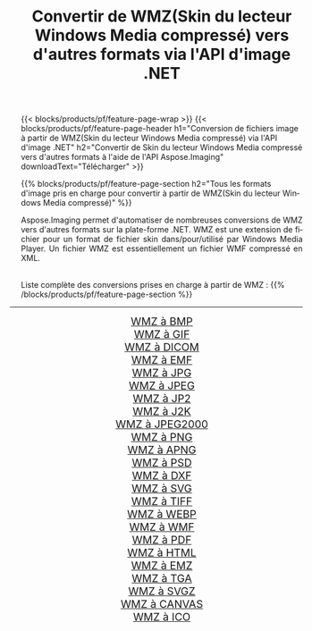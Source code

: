 ﻿---
title: Convertir de WMZ(Skin du lecteur Windows Media compressé) vers d'autres formats via l'API d'image .NET 
weight: 3920
url: /fr/net/conversion/from/wmz 
lang: fr
langdirlevel: 2
locales: zh-hans,ja,it,ru,de,es,fr,nl,id,lt,pl,pt,vi,tr,ko,zh-hant,ar,hi,th,sv,cs,uk,he
description: En utilisant Aspose.Imaging, vous pouvez facilement convertir de WMZ(Skin du lecteur Windows Media compressé) vers un autre format
---

{{< blocks/products/pf/feature-page-wrap >}}
{{< blocks/products/pf/feature-page-header h1="Conversion de fichiers image à partir de WMZ(Skin du lecteur Windows Media compressé) via l'API d'image .NET" h2="Convertir de Skin du lecteur Windows Media compressé vers d'autres formats à l'aide de l'API Aspose.Imaging" downloadText="Télécharger" >}}


{{% blocks/products/pf/feature-page-section  h2="Tous les formats d'image pris en charge pour convertir à partir de WMZ(Skin du lecteur Windows Media compressé)" %}}
<p align=justify>Aspose.Imaging permet d'automatiser de nombreuses conversions de WMZ vers d'autres formats sur la plate-forme .NET. WMZ est une extension de fichier pour un format de fichier skin dans/pour/utilisé par Windows Media Player. Un fichier WMZ est essentiellement un fichier WMF compressé en XML.</p>
<br/>
Liste complète des conversions prises en charge à partir de WMZ :
{{% /blocks/products/pf/feature-page-section %}}
<div class="container-fluid productfamilypage bg-gray">
    <div class="convertypes bg-gray agp-content section">
        <div class="container">
		<hr style="margin-left:-20px;"/>
		<div class="row other-converters" style="gap: 10px;font-size: 19px;text-align:center;">
		    <div class='col-md-2 other-converter remove-lp remove-rp'><a href="/imaging/fr/net/conversion/wmz-to-bmp" style="padding:15px;">WMZ à BMP</a></div><div class='col-md-2 other-converter remove-lp remove-rp'><a href="/imaging/fr/net/conversion/wmz-to-gif" style="padding:15px;">WMZ à GIF</a></div><div class='col-md-2 other-converter remove-lp remove-rp'><a href="/imaging/fr/net/conversion/wmz-to-dicom" style="padding:15px;">WMZ à DICOM</a></div><div class='col-md-2 other-converter remove-lp remove-rp'><a href="/imaging/fr/net/conversion/wmz-to-emf" style="padding:15px;">WMZ à EMF</a></div><div class='col-md-2 other-converter remove-lp remove-rp'><a href="/imaging/fr/net/conversion/wmz-to-jpg" style="padding:15px;">WMZ à JPG</a></div><div class='col-md-2 other-converter remove-lp remove-rp'><a href="/imaging/fr/net/conversion/wmz-to-jpeg" style="padding:15px;">WMZ à JPEG</a></div><div class='col-md-2 other-converter remove-lp remove-rp'><a href="/imaging/fr/net/conversion/wmz-to-jp2" style="padding:15px;">WMZ à JP2</a></div><div class='col-md-2 other-converter remove-lp remove-rp'><a href="/imaging/fr/net/conversion/wmz-to-j2k" style="padding:15px;">WMZ à J2K</a></div><div class='col-md-2 other-converter remove-lp remove-rp'><a href="/imaging/fr/net/conversion/wmz-to-jpeg2000" style="padding:15px;">WMZ à JPEG2000</a></div><div class='col-md-2 other-converter remove-lp remove-rp'><a href="/imaging/fr/net/conversion/wmz-to-png" style="padding:15px;">WMZ à PNG</a></div><div class='col-md-2 other-converter remove-lp remove-rp'><a href="/imaging/fr/net/conversion/wmz-to-apng" style="padding:15px;">WMZ à APNG</a></div><div class='col-md-2 other-converter remove-lp remove-rp'><a href="/imaging/fr/net/conversion/wmz-to-psd" style="padding:15px;">WMZ à PSD</a></div><div class='col-md-2 other-converter remove-lp remove-rp'><a href="/imaging/fr/net/conversion/wmz-to-dxf" style="padding:15px;">WMZ à DXF</a></div><div class='col-md-2 other-converter remove-lp remove-rp'><a href="/imaging/fr/net/conversion/wmz-to-svg" style="padding:15px;">WMZ à SVG</a></div><div class='col-md-2 other-converter remove-lp remove-rp'><a href="/imaging/fr/net/conversion/wmz-to-tiff" style="padding:15px;">WMZ à TIFF</a></div><div class='col-md-2 other-converter remove-lp remove-rp'><a href="/imaging/fr/net/conversion/wmz-to-webp" style="padding:15px;">WMZ à WEBP</a></div><div class='col-md-2 other-converter remove-lp remove-rp'><a href="/imaging/fr/net/conversion/wmz-to-wmf" style="padding:15px;">WMZ à WMF</a></div><div class='col-md-2 other-converter remove-lp remove-rp'><a href="/imaging/fr/net/conversion/wmz-to-pdf" style="padding:15px;">WMZ à PDF</a></div><div class='col-md-2 other-converter remove-lp remove-rp'><a href="/imaging/fr/net/conversion/wmz-to-html" style="padding:15px;">WMZ à HTML</a></div><div class='col-md-2 other-converter remove-lp remove-rp'><a href="/imaging/fr/net/conversion/wmz-to-emz" style="padding:15px;">WMZ à EMZ</a></div><div class='col-md-2 other-converter remove-lp remove-rp'><a href="/imaging/fr/net/conversion/wmz-to-tga" style="padding:15px;">WMZ à TGA</a></div><div class='col-md-2 other-converter remove-lp remove-rp'><a href="/imaging/fr/net/conversion/wmz-to-svgz" style="padding:15px;">WMZ à SVGZ</a></div><div class='col-md-2 other-converter remove-lp remove-rp'><a href="/imaging/fr/net/conversion/wmz-to-canvas" style="padding:15px;">WMZ à CANVAS</a></div><div class='col-md-2 other-converter remove-lp remove-rp'><a href="/imaging/fr/net/conversion/wmz-to-ico" style="padding:15px;">WMZ à ICO</a></div>
                </div>
        </div>
    </div>
</div>
<br/>

